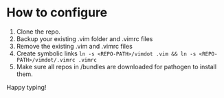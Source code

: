 # How to configure

1. Clone the repo.
1. Backup your existing .vim folder and .vimrc files
1. Remove the existing .vim and .vimrc files
1. Create symbolic links `ln -s <REPO-PATH>/vimdot .vim && ln -s <REPO-PATH>/vimdot/.vimrc .vimrc`
1. Make sure all repos in /bundles are downloaded for pathogen to install them.

Happy typing!
